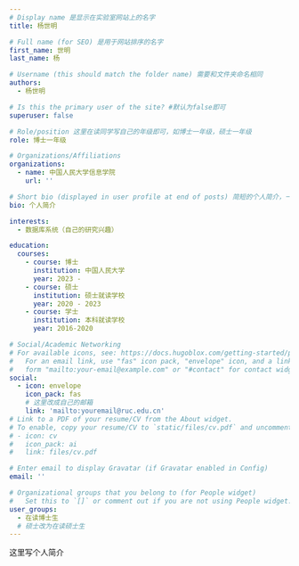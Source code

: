 ```yaml
---
# Display name 是显示在实验室网站上的名字
title: 杨世明

# Full name (for SEO) 是用于网站排序的名字
first_name: 世明
last_name: 杨

# Username (this should match the folder name) 需要和文件夹命名相同
authors:
  - 杨世明

# Is this the primary user of the site? #默认为false即可
superuser: false

# Role/position 这里在读同学写自己的年级即可，如博士一年级，硕士一年级
role: 博士一年级

# Organizations/Affiliations
organizations:
  - name: 中国人民大学信息学院
    url: ''

# Short bio (displayed in user profile at end of posts) 简短的个人简介，一两句话即可
bio: 个人简介

interests:
  - 数据库系统（自己的研究兴趣）

education:
  courses:
    - course: 博士
      institution: 中国人民大学
      year: 2023 - 
    - course: 硕士
      institution: 硕士就读学校 
      year: 2020 - 2023
    - course: 学士
      institution: 本科就读学校
      year: 2016-2020

# Social/Academic Networking
# For available icons, see: https://docs.hugoblox.com/getting-started/page-builder/#icons
#   For an email link, use "fas" icon pack, "envelope" icon, and a link in the
#   form "mailto:your-email@example.com" or "#contact" for contact widget.
social:
  - icon: envelope
    icon_pack: fas
    # 这里改成自己的邮箱
    link: 'mailto:youremail@ruc.edu.cn'
# Link to a PDF of your resume/CV from the About widget.
# To enable, copy your resume/CV to `static/files/cv.pdf` and uncomment the lines below.
# - icon: cv
#   icon_pack: ai
#   link: files/cv.pdf

# Enter email to display Gravatar (if Gravatar enabled in Config)
email: ''

# Organizational groups that you belong to (for People widget)
#   Set this to `[]` or comment out if you are not using People widget.
user_groups:
  - 在读博士生
  # 硕士改为在读硕士生
---
```


这里写个人简介
